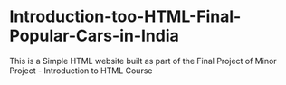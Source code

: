 # Introduction-too-HTML-Final-Popular-Cars-in-India
This is a Simple HTML website built as part of the Final Project of Minor Project - Introduction to HTML Course
